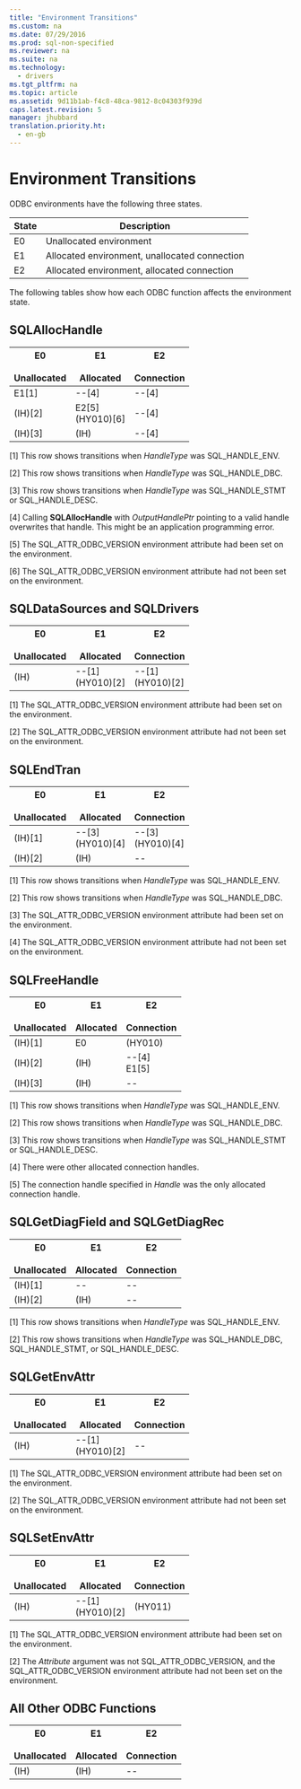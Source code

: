 ```yaml
---
title: "Environment Transitions"
ms.custom: na
ms.date: 07/29/2016
ms.prod: sql-non-specified
ms.reviewer: na
ms.suite: na
ms.technology: 
  - drivers
ms.tgt_pltfrm: na
ms.topic: article
ms.assetid: 9d11b1ab-f4c8-48ca-9812-8c04303f939d
caps.latest.revision: 5
manager: jhubbard
translation.priority.ht: 
  - en-gb
---
```

# Environment Transitions
ODBC environments have the following three states.  
  
|State|Description|  
|-----------|-----------------|  
|E0|Unallocated environment|  
|E1|Allocated environment, unallocated connection|  
|E2|Allocated environment, allocated connection|  
  
 The following tables show how each ODBC function affects the environment state.  
  
## SQLAllocHandle  
  
|E0<br /><br /> Unallocated|E1<br /><br /> Allocated|E2<br /><br /> Connection|  
|------------------------|----------------------|-----------------------|  
|E1[1]|--[4]|--[4]|  
|(IH)[2]|E2[5]<br />(HY010)[6]|--[4]|  
|(IH)[3]|(IH)|--[4]|  
  
 [1]   This row shows transitions when *HandleType* was SQL_HANDLE_ENV.  
  
 [2]   This row shows transitions when *HandleType* was SQL_HANDLE_DBC.  
  
 [3]   This row shows transitions when *HandleType* was SQL_HANDLE_STMT or SQL_HANDLE_DESC.  
  
 [4]   Calling **SQLAllocHandle** with *OutputHandlePtr* pointing to a valid handle overwrites that handle. This might be an application programming error.  
  
 [5]   The SQL_ATTR_ODBC_VERSION environment attribute had been set on the environment.  
  
 [6]   The SQL_ATTR_ODBC_VERSION environment attribute had not been set on the environment.  
  
## SQLDataSources and SQLDrivers  
  
|E0<br /><br /> Unallocated|E1<br /><br /> Allocated|E2<br /><br /> Connection|  
|------------------------|----------------------|-----------------------|  
|(IH)|--[1]<br />(HY010)[2]|--[1]<br />(HY010)[2]|  
  
 [1]   The SQL_ATTR_ODBC_VERSION environment attribute had been set on the environment.  
  
 [2]   The SQL_ATTR_ODBC_VERSION environment attribute had not been set on the environment.  
  
## SQLEndTran  
  
|E0<br /><br /> Unallocated|E1<br /><br /> Allocated|E2<br /><br /> Connection|  
|------------------------|----------------------|-----------------------|  
|(IH)[1]|--[3]<br />(HY010)[4]|--[3]<br />(HY010)[4]|  
|(IH)[2]|(IH)|--|  
  
 [1]   This row shows transitions when *HandleType* was SQL_HANDLE_ENV.  
  
 [2]   This row shows transitions when *HandleType* was SQL_HANDLE_DBC.  
  
 [3]   The SQL_ATTR_ODBC_VERSION environment attribute had been set on the environment.  
  
 [4]   The SQL_ATTR_ODBC_VERSION environment attribute had not been set on the environment.  
  
## SQLFreeHandle  
  
|E0<br /><br /> Unallocated|E1<br /><br /> Allocated|E2<br /><br /> Connection|  
|------------------------|----------------------|-----------------------|  
|(IH)[1]|E0|(HY010)|  
|(IH)[2]|(IH)|--[4]<br />E1[5]|  
|(IH)[3]|(IH)|--|  
  
 [1]   This row shows transitions when *HandleType* was SQL_HANDLE_ENV.  
  
 [2]   This row shows transitions when *HandleType* was SQL_HANDLE_DBC.  
  
 [3]   This row shows transitions when *HandleType* was SQL_HANDLE_STMT or SQL_HANDLE_DESC.  
  
 [4]   There were other allocated connection handles.  
  
 [5]   The connection handle specified in *Handle* was the only allocated connection handle.  
  
## SQLGetDiagField and SQLGetDiagRec  
  
|E0<br /><br /> Unallocated|E1<br /><br /> Allocated|E2<br /><br /> Connection|  
|------------------------|----------------------|-----------------------|  
|(IH)[1]|--|--|  
|(IH)[2]|(IH)|--|  
  
 [1]   This row shows transitions when *HandleType* was SQL_HANDLE_ENV.  
  
 [2]   This row shows transitions when *HandleType* was SQL_HANDLE_DBC, SQL_HANDLE_STMT, or SQL_HANDLE_DESC.  
  
## SQLGetEnvAttr  
  
|E0<br /><br /> Unallocated|E1<br /><br /> Allocated|E2<br /><br /> Connection|  
|------------------------|----------------------|-----------------------|  
|(IH)|--[1]<br />(HY010)[2]|--|  
  
 [1]   The SQL_ATTR_ODBC_VERSION environment attribute had been set on the environment.  
  
 [2]   The SQL_ATTR_ODBC_VERSION environment attribute had not been set on the environment.  
  
## SQLSetEnvAttr  
  
|E0<br /><br /> Unallocated|E1<br /><br /> Allocated|E2<br /><br /> Connection|  
|------------------------|----------------------|-----------------------|  
|(IH)|--[1]<br />(HY010)[2]|(HY011)|  
  
 [1]   The SQL_ATTR_ODBC_VERSION environment attribute had been set on the environment.  
  
 [2]   The *Attribute* argument was not SQL_ATTR_ODBC_VERSION, and the SQL_ATTR_ODBC_VERSION environment attribute had not been set on the environment.  
  
## All Other ODBC Functions  
  
|E0<br /><br /> Unallocated|E1<br /><br /> Allocated|E2<br /><br /> Connection|  
|------------------------|----------------------|-----------------------|  
|(IH)|(IH)|--|
